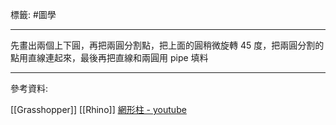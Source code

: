 標籤: #圖學 

---

先畫出兩個上下圓，再把兩圓分割點，把上面的圓稍微旋轉 45 度，把兩圓分割的點用直線連起來，最後再把直線和兩圓用 pipe 填料

---

參考資料:

[[Grasshopper]]
[[Rhino]]
[網形柱 - youtube](https://youtu.be/tCy03Dry8Wk)